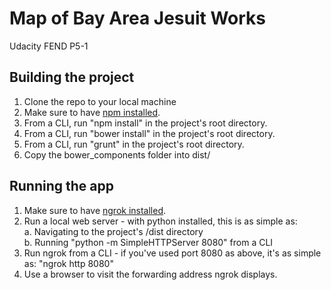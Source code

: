 # Map of Bay Area Jesuit Works
Udacity FEND P5-1

## Building the project
1. Clone the repo to your local machine
2. Make sure to have [npm installed](https://docs.npmjs.com/getting-started/installing-node).
3. From a CLI, run "npm install" in the project's root directory.
4. From a CLI, run "bower install" in the project's root directory.
6. From a CLI, run "grunt" in the project's root directory.
7. Copy the bower_components folder into dist/

## Running the app
1. Make sure to have [ngrok installed](https://ngrok.com/download).
2. Run a local web server - with python installed, this is as simple as:  
   a. Navigating to the project's /dist directory  
   b. Running "python -m SimpleHTTPServer 8080" from a CLI  
3. Run ngrok from a CLI - if you've used port 8080 as above, it's as simple as: "ngrok http 8080"
4. Use a browser to visit the forwarding address ngrok displays.
